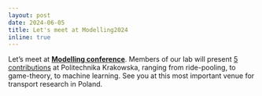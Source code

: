 ```yaml
---
layout: post
date: 2024-06-05
title: Let's meet at Modelling2024
inline: true
---
```


Let’s meet at [**Modelling conference**](https://modelling.pk.edu.pl/). Members of our lab will present [5 contributions](assets/pdf/modelling.pdf) at Politechnika Krakowska, ranging from ride-pooling, to game-theory, to machine learning. See you at this most important venue for transport research in Poland.
